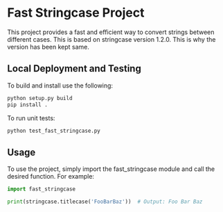 # Fast Stringcase Project
This project provides a fast and efficient way to convert strings between different cases. This is based on stringcase version 1.2.0. This is why the version has been kept same.

## Local Deployment and Testing
To build and install use the following:
```bash
python setup.py build
pip install .
```

To run unit tests:
```bash
python test_fast_stringcase.py
```

## Usage
To use the project, simply import the fast_stringcase module and call the desired function. For example:
```python
import fast_stringcase

print(stringcase.titlecase('FooBarBaz'))  # Output: Foo Bar Baz
```